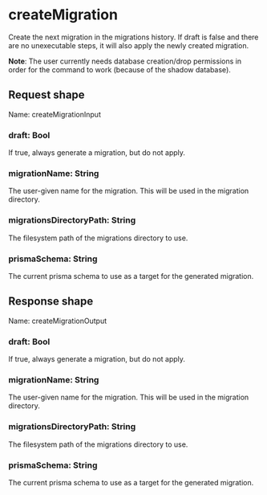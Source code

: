 # createMigration

Create the next migration in the migrations history. If draft is false and there are no
unexecutable steps, it will also apply the newly created migration.

**Note**: The user currently needs database creation/drop permissions in order for the
command to work (because of the shadow database).



## Request shape

Name: createMigrationInput

### draft: Bool

If true, always generate a migration, but do not apply.

### migrationName: String

The user-given name for the migration. This will be used in the migration directory.

### migrationsDirectoryPath: String

The filesystem path of the migrations directory to use.

### prismaSchema: String

The current prisma schema to use as a target for the generated migration.

## Response shape

Name: createMigrationOutput

### draft: Bool

If true, always generate a migration, but do not apply.

### migrationName: String

The user-given name for the migration. This will be used in the migration directory.

### migrationsDirectoryPath: String

The filesystem path of the migrations directory to use.

### prismaSchema: String

The current prisma schema to use as a target for the generated migration.

